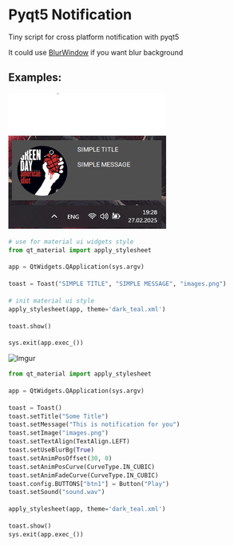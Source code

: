# Pyqt5 Notification

Tiny script for cross platform notification with pyqt5

It could use [BlurWindow](https://github.com/Peticali/PythonBlurBehind) if you want blur background

## Examples:

![Imgur](https://github.com/J-CITY/pyqt5notification/blob/master/screens/scr1.png)

```python
# use for material ui widgets style
from qt_material import apply_stylesheet

app = QtWidgets.QApplication(sys.argv)

toast = Toast("SIMPLE TITLE", "SIMPLE MESSAGE", "images.png")

# init material ui style
apply_stylesheet(app, theme='dark_teal.xml')

toast.show()

sys.exit(app.exec_())
```

![Imgur](https://github.com/J-CITY/pyqt5notification/blob/master/screens/scr2.gif)

```python
from qt_material import apply_stylesheet

app = QtWidgets.QApplication(sys.argv)

toast = Toast()
toast.setTitle("Some Title")
toast.setMessage("This is notification for you")
toast.setImage("images.png")
toast.setTextAlign(TextAlign.LEFT)
toast.setUseBlurBg(True)
toast.setAnimPosOffset(30, 0)
toast.setAnimPosCurve(CurveType.IN_CUBIC)
toast.setAnimFadeCurve(CurveType.IN_CUBIC)
toast.config.BUTTONS["btn1"] = Button("Play")
toast.setSound("sound.wav")

apply_stylesheet(app, theme='dark_teal.xml')

toast.show()
sys.exit(app.exec_())
```